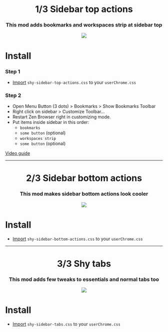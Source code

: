 <h1 align=center> 1/3 Sidebar top actions</h1>

<h3 align=center>This mod adds bookmarks and workspaces strip at sidebar top</h3>

<p align=center><img src="https://github.com/user-attachments/assets/7883e497-2f83-4b64-89c0-3d574e085760"></p>

# Install

### Step 1
- [Import](https://developer.mozilla.org/en-US/docs/Web/CSS/@import) `shy-sidebar-top-actions.css` to your `userChrome.css`

### Step 2

- Open Menu Button (3 dots) > Bookmarks > Show Bookmarks Toolbar
- Right click on sidebar > Customize Toolbar...
- Restart Zen Browser right in customizing mode.
- Put items inside sidebar in this order:
   + `bookmarks`
   + `some button` (optional)
   + `workspaces strip`
   + `some button` (optional)

[Video guide](https://imgur.com/a/sidebar-video-guide-PynnoXv)

-----

<h1 align=center> 2/3 Sidebar bottom actions</h1>

<h3 align=center>This mod makes sidebar bottom actions look cooler</h3>

<p align=center><img src="https://github.com/user-attachments/assets/2198023b-e59c-456b-9fa9-726ac89a49a2"></p>

# Install

- [Import](https://developer.mozilla.org/en-US/docs/Web/CSS/@import) `shy-sidebar-bottom-actions.css` to your `userChrome.css`

-----

<h1 align=center> 3/3 Shy tabs</h1>

<h3 align=center>This mod adds few tweaks to essentials and normal tabs too</h3>

<p align=center><img src="https://github.com/user-attachments/assets/c6f09664-1988-4f4e-9413-c01cfcc589d9"></p>

# Install

- [Import](https://developer.mozilla.org/en-US/docs/Web/CSS/@import) `shy-sidebar-tabs.css` to your `userChrome.css`
